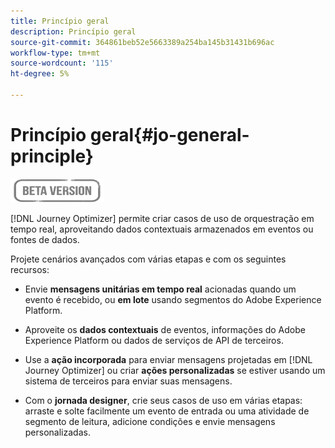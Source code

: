 ```yaml
---
title: Princípio geral
description: Princípio geral
source-git-commit: 364861beb52e5663389a254ba145b31431b696ac
workflow-type: tm+mt
source-wordcount: '115'
ht-degree: 5%

---
```


# Princípio geral{#jo-general-principle}

![](../assets/do-not-localize/badge.png)

[!DNL Journey Optimizer] permite criar casos de uso de orquestração em tempo real, aproveitando dados contextuais armazenados em eventos ou fontes de dados.

Projete cenários avançados com várias etapas e com os seguintes recursos:

* Envie **mensagens unitárias em tempo real** acionadas quando um evento é recebido, ou **em lote** usando segmentos do Adobe Experience Platform.

* Aproveite os **dados contextuais** de eventos, informações do Adobe Experience Platform ou dados de serviços de API de terceiros.

* Use a **ação incorporada** para enviar mensagens projetadas em [!DNL Journey Optimizer] ou criar **ações personalizadas** se estiver usando um sistema de terceiros para enviar suas mensagens.

* Com o **jornada designer**, crie seus casos de uso em várias etapas: arraste e solte facilmente um evento de entrada ou uma atividade de segmento de leitura, adicione condições e envie mensagens personalizadas.
